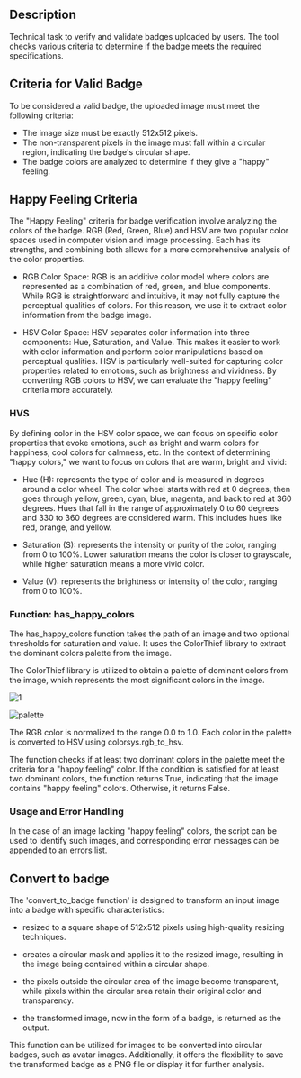 ## Description
Technical task to verify and validate badges uploaded by users. The tool checks various criteria to determine if the badge meets the required specifications.

## Criteria for Valid Badge
To be considered a valid badge, the uploaded image must meet the following criteria:

- The image size must be exactly 512x512 pixels.
- The non-transparent pixels in the image must fall within a circular region, indicating the badge's circular shape.
- The badge colors are analyzed to determine if they give a "happy" feeling.

## Happy Feeling Criteria 
The "Happy Feeling" criteria for badge verification involve analyzing the colors of the badge. RGB (Red, Green, Blue) and HSV are two popular color spaces used in computer vision and image processing. Each has its strengths, and combining both allows for a more comprehensive analysis of the color properties. 

- RGB Color Space: RGB is an additive color model where colors are represented as a combination of red, green, and blue components. While RGB is straightforward and intuitive, it may not fully capture the perceptual qualities of colors. For this reason, we use it to extract color information from the badge image.

- HSV Color Space: HSV separates color information into three components: Hue, Saturation, and Value. This makes it easier to work with color information and perform color manipulations based on perceptual qualities. HSV is particularly well-suited for capturing color properties related to emotions, such as brightness and vividness. By converting RGB colors to HSV, we can evaluate the "happy feeling" criteria more accurately.
  
### HVS 
By defining color in the HSV color space, we can focus on specific color properties that evoke emotions, such as bright and warm colors for happiness, cool colors for calmness, etc. In the context of determining "happy colors," we want to focus on colors that are warm, bright and vivid:
- Hue (H): represents the type of color and is measured in degrees around a color wheel. The color wheel starts with red at 0 degrees, then goes through yellow, green, cyan, blue, magenta, and back to red at 360 degrees. Hues that fall in the range of approximately 0 to 60 degrees and 330 to 360 degrees are considered warm. This includes hues like red, orange, and yellow.

- Saturation (S): represents the intensity or purity of the color, ranging from 0 to 100%. Lower saturation means the color is closer to grayscale, while higher saturation means a more vivid color.
  
- Value (V): represents the brightness or intensity of the color, ranging from 0 to 100%.


### Function: has_happy_colors
The has_happy_colors function takes the path of an image and two optional thresholds for saturation and value. It uses the ColorThief library to extract the dominant colors palette from the image.

The ColorThief library is utilized to obtain a palette of dominant colors from the image, which represents the most significant colors in the image.

![1](https://github.com/cmastral/Badge-Validation-Task/assets/48210775/42bca84d-fa36-4220-9542-846cd013e12f)

![palette](https://github.com/cmastral/Badge-Validation-Task/assets/48210775/5b994ee4-3361-41ea-835c-636406d7a9e7)

The RGB color is normalized to the range 0.0 to 1.0. Each color in the palette is converted to HSV using colorsys.rgb_to_hsv.

The function checks if at least two dominant colors in the palette meet the criteria for a "happy feeling" color.
If the condition is satisfied for at least two dominant colors, the function returns True, indicating that the image contains "happy feeling" colors. Otherwise, it returns False.

### Usage and Error Handling

In the case of an image lacking "happy feeling" colors, the script can be used to identify such images, and corresponding error messages can be appended to an errors list.


## Convert to badge

The 'convert_to_badge function' is designed to transform an input image into a badge with specific characteristics:

- resized to a square shape of 512x512 pixels using high-quality resizing techniques.

- creates a circular mask and applies it to the resized image, resulting in the image being contained within a circular shape.

- the pixels outside the circular area of the image become transparent, while pixels within the circular area retain their original color and transparency.

- the transformed image, now in the form of a badge, is returned as the output.

This function can be utilized for images to be converted into circular badges, such as avatar images. Additionally, it offers the flexibility to save the transformed badge as a PNG file or display it for further analysis.


